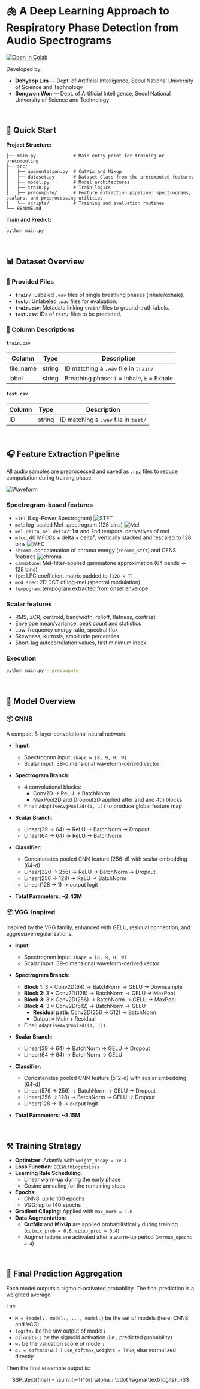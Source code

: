 # 🫁 A Deep Learning Approach to Respiratory Phase Detection from Audio Spectrograms

[![Open In Colab](https://colab.research.google.com/assets/colab-badge.svg)](https://colab.research.google.com/gist/dohyeoplim/a83fa674e537473f1adb66960db0a32c/kaggle_2_v3.ipynb)

Developed by:

- **Dohyeop Lim** — Dept. of Artificial Intelligence, Seoul National University of Science and Technology  
- **Songwon Won** — Dept. of Artificial Intelligence, Seoul National University of Science and Technology
  
<br/>

## 🚀 Quick Start


**Project Structure:**
```plaintext
├── main.py              # Main entry point for training or precomputing
├── src/
│   ├── augmentation.py  # CutMix and Mixup
│   ├── dataset.py       # Dataset Class from the precomputed features
│   ├── model.py         # Model architectures
│   ├── train.py         # Train logics
│   ├── precompute/      # Feature extraction pipeline: spectrograms, scalars, and preprocessing utilities
│   └── scripts/         # Training and evaluation routines
└── README.md
```

**Train and Predict:**
```bash
python main.py
```

<br/>

## 📊 Dataset Overview

### 📁 Provided Files

- **`train/`**: Labeled `.wav` files of single breathing phases (inhale/exhale).
- **`test/`**: Unlabeled `.wav` files for evaluation.
- **`train.csv`**: Metadata linking `train/` files to ground-truth labels.
- **`test.csv`**: IDs of `test/` files to be predicted.

### 📝 Column Descriptions

#### `train.csv`

| Column     | Type   | Description                                  |
|------------|--------|----------------------------------------------|
| file_name  | string | ID matching a `.wav` file in `train/`        |
| label      | string | Breathing phase: `I` = Inhale, `E` = Exhale |

#### `test.csv`

| Column | Type   | Description                            |
|--------|--------|----------------------------------------|
| ID     | string | ID matching a `.wav` file in `test/`   |

<br />

## 🎧 Feature Extraction Pipeline

All audio samples are preprocessed and saved as `.npz` files to reduce computation during training phase.

![Waveform](https://github.com/user-attachments/assets/144ab1b4-b24c-48ef-87e1-61a50d55835c)


### Spectrogram-based features

- `STFT` (Log-Power Spectrogram)
  ![STFT](https://github.com/user-attachments/assets/3bedca86-7ade-4bb8-9f14-a8e3aff220e0)
- `mel`: log-scaled Mel-spectrogram (128 bins)
  ![Mel](https://github.com/user-attachments/assets/cc4803fa-e331-4812-973b-45f5b1eb8dd7)
- `mel_delta`, `mel_delta2`: 1st and 2nd temporal derivatives of mel
- `mfcc`: 40 MFCCs + delta + delta², vertically stacked and rescaled to 128 bins
  ![MFC](https://github.com/user-attachments/assets/c8ea0e8f-c6f9-4b47-92fb-cd7cb55b7b8f)
- `chroma`: concatenation of chroma energy (`chroma_stft`) and CENS features
  ![chroma](https://github.com/user-attachments/assets/c4e10ca0-be6c-4248-8929-1bb1276efa59)
- `gammatone`: Mel-filter-applied gammatone approximation (64 bands → 128 bins)
- `lpc`: LPC coefficient matrix padded to `[128 × T]`
- `mod_spec`: 2D DCT of log-mel (spectral modulation)
- `tempogram`: tempogram extracted from onset envelope

### Scalar features
- RMS, ZCR, centroid, bandwidth, rolloff, flatness, contrast
- Envelope mean/variance, peak count and statistics
- Low-frequency energy ratio, spectral flux
- Skewness, kurtosis, amplitude percentiles
- Short-lag autocorrelation values, first minimum index

### Execution

```bash
python main.py --precompute
```

<br />

## 🧠 Model Overview

### 📦 CNN8
A compact 8-layer convolutional neural network.

- **Input**:  
  - Spectrogram input: `shape = [B, 9, H, W]`  
  - Scalar input: 39-dimensional waveform-derived vector

- **Spectrogram Branch**:
  - 4 convolutional blocks:
    - Conv2D → ReLU → BatchNorm
    - MaxPool2D and Dropout2D applied after 2nd and 4th blocks
  - Final: `AdaptiveAvgPool2d((1, 1))` to produce global feature map

- **Scalar Branch**:
  - Linear(39 → 64) → ReLU → BatchNorm → Dropout  
  - Linear(64 → 64) → ReLU → BatchNorm

- **Classifier**:
  - Concatenates pooled CNN feature (256-d) with scalar embedding (64-d)  
  - Linear(320 → 256) → ReLU → BatchNorm → Dropout  
  - Linear(256 → 128) → ReLU → BatchNorm  
  - Linear(128 → 1) → output logit

- **Total Parameters**: **~2.43M**

 
### 📦 VGG-Inspired

Inspired by the VGG family, enhanced with GELU, residual connection, and aggressive regularizations.

- **Input**:  
  - Spectrogram input: `shape = [B, 9, H, W]`  
  - Scalar input: 39-dimensional waveform-derived vector

- **Spectrogram Branch**:
  - **Block 1**: 3 × Conv2D(64) → BatchNorm → GELU → Downsample  
  - **Block 2**: 3 × Conv2D(128) → BatchNorm → GELU → MaxPool  
  - **Block 3**: 3 × Conv2D(256) → BatchNorm → GELU → MaxPool  
  - **Block 4**: 3 × Conv2D(512) → BatchNorm → GELU  
    - **Residual path**: Conv2D(256 → 512) → BatchNorm  
    - Output = Main + Residual  
  - Final: `AdaptiveAvgPool2d((1, 1))`

- **Scalar Branch**:
  - Linear(39 → 64) → BatchNorm → GELU → Dropout  
  - Linear(64 → 64) → BatchNorm → GELU

- **Classifier**:
  - Concatenates pooled CNN feature (512-d) with scalar embedding (64-d)  
  - Linear(576 → 256) → BatchNorm → GELU → Dropout  
  - Linear(256 → 128) → BatchNorm → GELU → Dropout  
  - Linear(128 → 1) → output logit

- **Total Parameters**: **~8.15M**

<br />

## ⚒️ Training Strategy

- **Optimizer**: AdamW with `weight_decay = 1e-4`
- **Loss Function**: `BCEWithLogitsLoss`
- **Learning Rate Scheduling**:
  - Linear warm-up during the early phase
  - Cosine annealing for the remaining steps
- **Epochs**:
  - CNN8: up to 100 epochs
  - VGG: up to 140 epochs
- **Gradient Clipping**: Applied with `max_norm = 1.0`
- **Data Augmentation**:
  - **CutMix** and **MixUp** are applied probabilistically during training (`cutmix_prob = 0.6`, `mixup_prob = 0.4`)
  - Augmentations are activated after a warm-up period (`warmup_epochs = 4`)

<br />

## 🔗 Final Prediction Aggregation

Each model outputs a sigmoid-activated probability. The final prediction is a weighted average:

Let:
- `M = {model₁, model₂, ..., modelₙ}` be the set of models (here: CNN8 and VGG)
- `logitsᵢ` be the raw output of model *i*
- `σ(logitsᵢ)` be the sigmoid activation (i.e., predicted probability)
- `wᵢ` be the validation score of model *i*
- `αᵢ = softmax(wᵢ)` if `use_softmax_weights = True`, else normalized directly

Then the final ensemble output is:

```math
P_\text{final} = \sum_{i=1}^{n} \alpha_i \cdot \sigma(\text{logits}_i)
```

